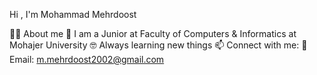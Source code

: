 Hi , I'm Mohammad Mehrdoost

💁‍♂️ About me
🏫 I am a Junior at Faculty of Computers & Informatics at Mohajer University
🤓 Always learning new things
📫 Connect with me:
📧 Email: m.mehrdoost2002@gmail.com
